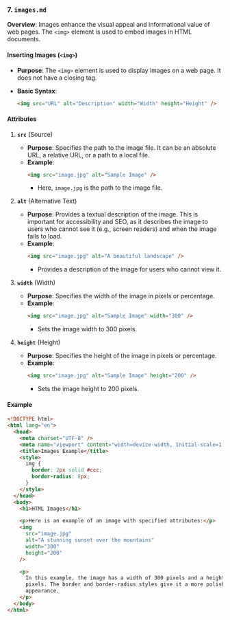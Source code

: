 ### 7. `images.md`

**Overview**:
Images enhance the visual appeal and informational value of web pages. The `<img>` element is used to embed images in HTML documents.

#### Inserting Images (`<img>`)

- **Purpose**: The `<img>` element is used to display images on a web page. It does not have a closing tag.

- **Basic Syntax**:
  ```html
  <img src="URL" alt="Description" width="Width" height="Height" />
  ```

#### Attributes

1. **`src`** (Source)

   - **Purpose**: Specifies the path to the image file. It can be an absolute URL, a relative URL, or a path to a local file.
   - **Example**:
     ```html
     <img src="image.jpg" alt="Sample Image" />
     ```
     - Here, `image.jpg` is the path to the image file.

2. **`alt`** (Alternative Text)

   - **Purpose**: Provides a textual description of the image. This is important for accessibility and SEO, as it describes the image to users who cannot see it (e.g., screen readers) and when the image fails to load.
   - **Example**:
     ```html
     <img src="image.jpg" alt="A beautiful landscape" />
     ```
     - Provides a description of the image for users who cannot view it.

3. **`width`** (Width)

   - **Purpose**: Specifies the width of the image in pixels or percentage.
   - **Example**:
     ```html
     <img src="image.jpg" alt="Sample Image" width="300" />
     ```
     - Sets the image width to 300 pixels.

4. **`height`** (Height)
   - **Purpose**: Specifies the height of the image in pixels or percentage.
   - **Example**:
     ```html
     <img src="image.jpg" alt="Sample Image" height="200" />
     ```
     - Sets the image height to 200 pixels.

#### Example

```html
<!DOCTYPE html>
<html lang="en">
  <head>
    <meta charset="UTF-8" />
    <meta name="viewport" content="width=device-width, initial-scale=1.0" />
    <title>Images Example</title>
    <style>
      img {
        border: 2px solid #ccc;
        border-radius: 8px;
      }
    </style>
  </head>
  <body>
    <h1>HTML Images</h1>

    <p>Here is an example of an image with specified attributes:</p>
    <img
      src="image.jpg"
      alt="A stunning sunset over the mountains"
      width="300"
      height="200"
    />

    <p>
      In this example, the image has a width of 300 pixels and a height of 200
      pixels. The border and border-radius styles give it a more polished
      appearance.
    </p>
  </body>
</html>
```
